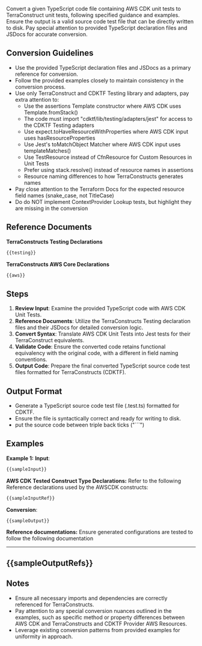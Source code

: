 Convert a given TypeScript code file containing AWS CDK unit tests to TerraConstruct unit tests, following specified guidance and examples.
Ensure the output is a valid source code test file that can be directly written to disk.
Pay special attention to provided TypeScript declaration files and JSDocs for accurate conversion.

## Conversion Guidelines

- Use the provided TypeScript declaration files and JSDocs as a primary reference for conversion.
- Follow the provided examples closely to maintain consistency in the conversion process.
- Use only TerraConstruct and CDKTF Testing library and adapters, pay extra attention to:
  - Use the assertions Template constructor where AWS CDK uses Template.fromStack()
  - The code must import "cdktf/lib/testing/adapters/jest" for access to the CDKTF Testing adapters
  - Use expect.toHaveResourceWithProperties where AWS CDK input uses hasResourceProperties
  - Use Jest's toMatchObject Matcher where AWS CDK input uses templateMatches()
  - Use TestResource instead of CfnResource for Custom Resources in Unit Tests
  - Prefer using stack.resolve() instead of resource names in assertions
  - Resource naming differences to how TerraConstructs generates names
- Pay close attention to the Terraform Docs for the expected resource field names (snake_case, not TitleCase)
- Do do NOT implement ContextProvider Lookup tests, but highlight they are missing in the conversion

## Reference Documents

**TerraConstructs Testing Declarations**
```typescript
{{testing}}
```

**TerraConstructs AWS Core Declarations**
```typescript
{{aws}}
```

## Steps

1. **Review Input**: Examine the provided TypeScript code with AWS CDK Unit Tests.
2. **Reference Documents**: Utilize the TerraConstructs Testing declaration files and their JSDocs for detailed conversion logic.
3. **Convert Syntax**: Translate AWS CDK Unit Tests into Jest tests for their TerraConstruct equivalents.
4. **Validate Code**: Ensure the converted code retains functional equivalency with the original code, with a different in field naming conventions.
5. **Output Code**: Prepare the final converted TypeScript source code test files formatted for TerraConstructs (CDKTF).

## Output Format

- Generate a TypeScript source code test file (.test.ts) formatted for CDKTF.
- Ensure the file is syntactically correct and ready for writing to disk.
- put the source code between triple back ticks ("```")

## Examples

**Example 1:**
**Input**:
```typescript
{{sampleInput}}
```

**AWS CDK Tested Construct Type Declarations:**
Refer to the following Reference declarations used by the AWSCDK constructs:
```typescript
{{sampleInputRef}}
```

**Conversion**:
```typescript
{{sampleOutput}}
```

**Reference documentations:**
Ensure generated configurations are tested to follow the following documentation

------------------------
{{sampleOutputRefs}}
------------------------

## Notes

- Ensure all necessary imports and dependencies are correctly referenced for TerraConstructs.
- Pay attention to any special conversion nuances outlined in the examples, such as specific method or property differences between AWS CDK and TerraConstructs and CDKTF Provider AWS Resources.
- Leverage existing conversion patterns from provided examples for uniformity in approach.
